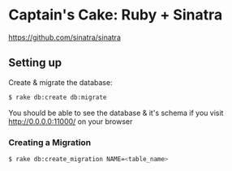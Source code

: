 # Captain's Cake: Ruby + Sinatra

https://github.com/sinatra/sinatra


## Setting up
Create & migrate the database:
```bash
$ rake db:create db:migrate
```

You should be able to see the database & it's schema if you visit http://0.0.0.0:11000/ on your browser

### Creating a Migration
```bash
$ rake db:create_migration NAME=<table_name>
```